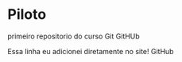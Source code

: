 # Piloto
 primeiro repositorio do curso Git GitHUb

Essa linha eu adicionei diretamente no site! GitHub
